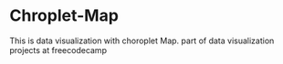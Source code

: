 # Chroplet-Map

This is data visualization with choroplet Map. part of data visualization projects at freecodecamp 
